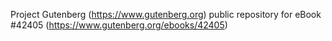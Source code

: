Project Gutenberg (https://www.gutenberg.org) public repository for eBook #42405 (https://www.gutenberg.org/ebooks/42405)
